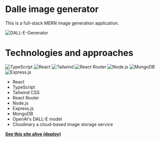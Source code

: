 # Dalle image generator
This is a full-stack MERN image generation application.

![DALL-E-Generator](https://github.com/Prizzz/dalle-generator/assets/38956893/675f923d-c0c9-4a1c-9c80-417a6d3d35dc)

# Technologies and approaches
![TypeScript](https://img.shields.io/badge/TypeScript-007ACC?style=for-the-badge&logo=typescript&logoColor=white)
![React](https://img.shields.io/badge/React-20232A?style=for-the-badge&logo=react&logoColor=61DAFB)
![Tailwind](https://img.shields.io/badge/Tailwind_CSS-38B2AC?style=for-the-badge&logo=tailwind-css&logoColor=white)
![React Router](https://img.shields.io/badge/React_Router-CA4245?style=for-the-badge&logo=react-router&logoColor=white)
![Node.js](https://img.shields.io/badge/Node.js-43853D?style=for-the-badge&logo=node.js&logoColor=white)
![MongoDB](https://img.shields.io/badge/MongoDB-4EA94B?style=for-the-badge&logo=mongodb&logoColor=white)
![Express.js](https://img.shields.io/badge/Express.js-404D59?style=for-the-badge)
* React
* TypeScript
* Tailwind CSS
* React Router
* Node.js
* Express.js
* MongoDB
* OpenAI's DALL-E model
* Cloudinary a cloud-based image storage service

**[See this site alive (deploy)](dalle-generator-coral.vercel.app)**
